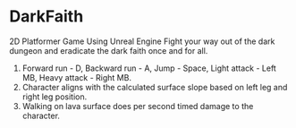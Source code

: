 # DarkFaith
 2D Platformer Game Using Unreal Engine
 Fight your way out of the dark dungeon and eradicate the dark faith once and for all.
 
 1. Forward run - D, Backward run - A, Jump - Space, Light attack - Left MB, Heavy attack - Right MB.
 2. Character aligns with the calculated surface slope based on left leg and right leg position.
 3. Walking on lava surface does per second timed damage to the character.
 
